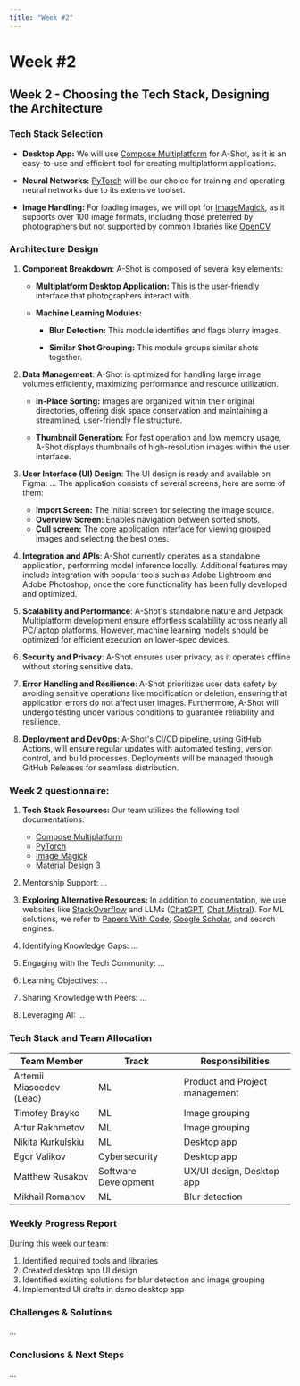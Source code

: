 ```yaml
---
title: "Week #2"
---
```


# **Week #2**

## **Week 2 - Choosing the Tech Stack, Designing the Architecture**

### **Tech Stack Selection**

- **Desktop App:**
  We will use [Compose Multiplatform](https://www.jetbrains.com/lp/compose-multiplatform/) for A-Shot,
  as it is an easy-to-use and efficient tool for creating multiplatform applications.

- **Neural Networks:**
  [PyTorch](https://pytorch.org/) will be our choice for training and operating neural networks due to its extensive
  toolset.

- **Image Handling:**
  For loading images, we will opt for [ImageMagick](https://imagemagick.org/), as it supports over 100 image formats,
  including those preferred by photographers but not supported by common libraries like [OpenCV](https://opencv.org/).

### **Architecture Design**

1. **Component Breakdown**:
   A-Shot is composed of several key elements:

	- **Multiplatform Desktop Application:**
	  This is the user-friendly interface that photographers interact with.

	- **Machine Learning Modules:**
		- **Blur Detection:**
		  This module identifies and flags blurry images.

		- **Similar Shot Grouping:**
		  This module groups similar shots together.

2. **Data Management**:
   A-Shot is optimized for handling large image volumes efficiently, maximizing performance and resource utilization.

	- **In-Place Sorting:**
	  Images are organized within their original directories,
	  offering disk space conservation and maintaining a streamlined,
	  user-friendly file structure.

	- **Thumbnail Generation:**
	  For fast operation and low memory usage,
	  A-Shot displays thumbnails of high-resolution images within the user interface.

3. **User Interface (UI) Design**:
   The UI design is ready and available on Figma: ...
   The application consists of several screens, here are some of them:

	- **Import Screen:**
	  The initial screen for selecting the image source.
	- **Overview Screen:**
	  Enables navigation between sorted shots.
	- **Cull screen:**
	  The core application interface for viewing grouped images and selecting the best ones.

4. **Integration and APIs**:
   A-Shot currently operates as a standalone application, performing model inference locally.
   Additional features may include integration with popular tools such as Adobe Lightroom and Adobe Photoshop,
   once the core functionality has been fully developed and optimized.

5. **Scalability and Performance**:
   A-Shot's standalone nature and Jetpack Multiplatform development ensure
   effortless scalability across nearly all PC/laptop platforms.
   However, machine learning models should be optimized for efficient execution on lower-spec devices.

6. **Security and Privacy**:
   A-Shot ensures user privacy, as it operates offline without storing sensitive data.

7. **Error Handling and Resilience**:
   A-Shot prioritizes user data safety by avoiding sensitive operations like modification or deletion,
   ensuring that application errors do not affect user images.
   Furthermore, A-Shot will undergo testing under various conditions to guarantee reliability and resilience.

8. **Deployment and DevOps**:
   A-Shot's CI/CD pipeline, using GitHub Actions, will ensure regular updates with automated testing, version control,
   and build processes.
   Deployments will be managed through GitHub Releases for seamless distribution.

### **Week 2 questionnaire:**

1) **Tech Stack Resources:**
   Our team utilizes the following tool documentations:
	- [Compose Multiplatform](https://www.jetbrains.com/help/kotlin-multiplatform-dev/get-started.html)
	- [PyTorch](https://pytorch.org/docs/stable/index.html)
	- [Image Magick](https://imagemagick.org/script/develop.php)
	- [Material Design 3](https://m3.material.io/)

2) Mentorship Support: ...

3) **Exploring Alternative Resources:**
   In addition to documentation, we use websites like [StackOverflow](https://stackoverflow.com/) and
   LLMs ([ChatGPT](https://chat.openai.com/), [Chat Mistral](https://chat.mistral.ai/)).
   For ML solutions,
   we refer to [Papers With Code](https://paperswithcode.com/), [Google Scholar](https://scholar.google.com/),
   and search engines.

4) Identifying Knowledge Gaps: ...

5) Engaging with the Tech Community: ...

6) Learning Objectives: ...

7) Sharing Knowledge with Peers: ...

8) Leveraging AI: ...

### **Tech Stack and Team Allocation**

| Team Member              | Track                | Responsibilities               |
|--------------------------|----------------------|--------------------------------|
| Artemii Miasoedov (Lead) | ML                   | Product and Project management |
| Timofey Brayko           | ML                   | Image grouping                 |
| Artur Rakhmetov          | ML                   | Image grouping                 |
| Nikita Kurkulskiu        | ML                   | Desktop app                    |
| Egor Valikov             | Cybersecurity        | Desktop app                    |
| Matthew Rusakov          | Software Development | UX/UI design, Desktop app      |
| Mikhail Romanov          | ML                   | Blur detection                 |

### **Weekly Progress Report**

During this week our team:

1. Identified required tools and libraries
2. Created desktop app UI design
2. Identified existing solutions for blur detection and image grouping
3. Implemented UI drafts in demo desktop app

### **Challenges & Solutions**

...

### **Conclusions & Next Steps**

...